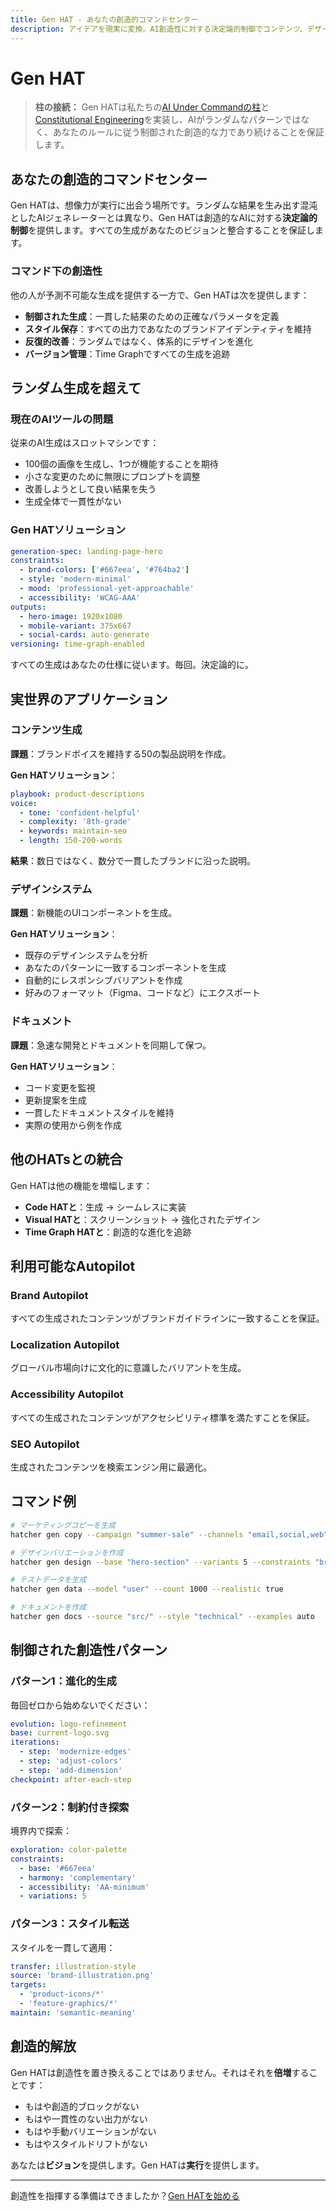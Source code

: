 ```yaml
---
title: Gen HAT - あなたの創造的コマンドセンター
description: アイデアを現実に変換。AI創造性に対する決定論的制御でコンテンツ、デザイン、体験を生成。
---
```


# <DocIcon type="gen" inline /> Gen HAT

> **柱の接続：** Gen HATは私たちの[AI Under Commandの柱](/ja/pillars-ai-under-command)と[Constitutional Engineering](/ja/constitutional-engineering)を実装し、AIがランダムなパターンではなく、あなたのルールに従う制御された創造的な力であり続けることを保証します。

## あなたの創造的コマンドセンター

Gen HATは、想像力が実行に出会う場所です。ランダムな結果を生み出す混沌としたAIジェネレーターとは異なり、Gen HATは創造的なAIに対する**決定論的制御**を提供します。すべての生成があなたのビジョンと整合することを保証します。

### コマンド下の創造性

他の人が予測不可能な生成を提供する一方で、Gen HATは次を提供します：

- **制御された生成**：一貫した結果のための正確なパラメータを定義
- **スタイル保存**：すべての出力であなたのブランドアイデンティティを維持
- **反復的改善**：ランダムではなく、体系的にデザインを進化
- **バージョン管理**：Time Graphですべての生成を追跡

## ランダム生成を超えて

### 現在のAIツールの問題

従来のAI生成はスロットマシンです：

- 100個の画像を生成し、1つが機能することを期待
- 小さな変更のために無限にプロンプトを調整
- 改善しようとして良い結果を失う
- 生成全体で一貫性がない

### Gen HATソリューション

```yaml
generation-spec: landing-page-hero
constraints:
  - brand-colors: ['#667eea', '#764ba2']
  - style: 'modern-minimal'
  - mood: 'professional-yet-approachable'
  - accessibility: 'WCAG-AAA'
outputs:
  - hero-image: 1920x1080
  - mobile-variant: 375x667
  - social-cards: auto-generate
versioning: time-graph-enabled
```

すべての生成はあなたの仕様に従います。毎回。決定論的に。

## 実世界のアプリケーション

### コンテンツ生成

**課題**：ブランドボイスを維持する50の製品説明を作成。

**Gen HATソリューション**：

```yaml
playbook: product-descriptions
voice:
  - tone: 'confident-helpful'
  - complexity: '8th-grade'
  - keywords: maintain-seo
  - length: 150-200-words
```

**結果**：数日ではなく、数分で一貫したブランドに沿った説明。

### デザインシステム

**課題**：新機能のUIコンポーネントを生成。

**Gen HATソリューション**：

- 既存のデザインシステムを分析
- あなたのパターンに一致するコンポーネントを生成
- 自動的にレスポンシブバリアントを作成
- 好みのフォーマット（Figma、コードなど）にエクスポート

### ドキュメント

**課題**：急速な開発とドキュメントを同期して保つ。

**Gen HATソリューション**：

- コード変更を監視
- 更新提案を生成
- 一貫したドキュメントスタイルを維持
- 実際の使用から例を作成

## 他のHATsとの統合

Gen HATは他の機能を増幅します：

- **Code HATと**：生成 → シームレスに実装
- **Visual HATと**：スクリーンショット → 強化されたデザイン
- **Time Graph HATと**：創造的な進化を追跡

## 利用可能なAutopilot

### Brand Autopilot

すべての生成されたコンテンツがブランドガイドラインに一致することを保証。

### Localization Autopilot

グローバル市場向けに文化的に意識したバリアントを生成。

### Accessibility Autopilot

すべての生成されたコンテンツがアクセシビリティ標準を満たすことを保証。

### SEO Autopilot

生成されたコンテンツを検索エンジン用に最適化。

## コマンド例

```bash
# マーケティングコピーを生成
hatcher gen copy --campaign "summer-sale" --channels "email,social,web"

# デザインバリエーションを作成
hatcher gen design --base "hero-section" --variants 5 --constraints "brand"

# テストデータを生成
hatcher gen data --model "user" --count 1000 --realistic true

# ドキュメントを作成
hatcher gen docs --source "src/" --style "technical" --examples auto
```

## 制御された創造性パターン

### パターン1：進化的生成

毎回ゼロから始めないでください：

```yaml
evolution: logo-refinement
base: current-logo.svg
iterations:
  - step: 'modernize-edges'
  - step: 'adjust-colors'
  - step: 'add-dimension'
checkpoint: after-each-step
```

### パターン2：制約付き探索

境界内で探索：

```yaml
exploration: color-palette
constraints:
  - base: '#667eea'
  - harmony: 'complementary'
  - accessibility: 'AA-minimum'
  - variations: 5
```

### パターン3：スタイル転送

スタイルを一貫して適用：

```yaml
transfer: illustration-style
source: 'brand-illustration.png'
targets:
  - 'product-icons/*'
  - 'feature-graphics/*'
maintain: 'semantic-meaning'
```

## 創造的解放

Gen HATは創造性を置き換えることではありません。それはそれを**倍増**することです：

- もはや創造的ブロックがない
- もはや一貫性のない出力がない
- もはや手動バリエーションがない
- もはやスタイルドリフトがない

あなたは**ビジョン**を提供します。Gen HATは**実行**を提供します。

---

創造性を指揮する準備はできましたか？[Gen HATを始める](/ja/getting-started#gen-hat)

<PageCTA
  title="創造的な力を解き放つ"
  subtitle="正確なビジョンに一致するコンテンツを生成するようにAIに指示"
  buttonText="Gen HATを探索"
  buttonLink="/ja/getting-started"
  buttonStyle="secondary"
  footer="ビジョンが実行に出会う。創造性が増幅される。"
/>
